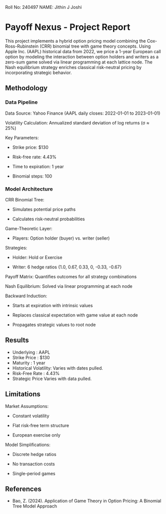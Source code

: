 Roll No: 240497
NAME: Jithin J Joshi

# Payoff Nexus - Project Report

This project implements a hybrid option pricing model combining the Cox-Ross-Rubinstein (CRR) binomial tree with game theory concepts. Using Apple Inc. (AAPL) historical data from 2022, we price a 1-year European call option by modeling the interaction between option holders and writers as a zero-sum game solved via linear programming at each lattice node. The Nash equilibrium strategy enriches classical risk-neutral pricing by incorporating strategic behavior.

## Methodology
### Data Pipeline
Data Source: Yahoo Finance (AAPL daily closes: 2022-01-01 to 2023-01-01)

Volatility Calculation: Annualized standard deviation of log returns (σ ≈ 25%)

Key Parameters:

- Strike price: $130

- Risk-free rate: 4.43%

- Time to expiration: 1 year

- Binomial steps: 100

### Model Architecture

CRR Binomial Tree:

- Simulates potential price paths

- Calculates risk-neutral probabilities

Game-Theoretic Layer:

- Players: Option holder (buyer) vs. writer (seller)

Strategies:

- Holder: Hold or Exercise

- Writer: 6 hedge ratios {1.0, 0.67, 0.33, 0, -0.33, -0.67}

Payoff Matrix: Quantifies outcomes for all strategy combinations

Nash Equilibrium: Solved via linear programming at each node

Backward Induction:

- Starts at expiration with intrinsic values

- Replaces classical expectation with game value at each node

- Propagates strategic values to root node

## Results

- Underlying : AAPL
- Strike Price : \$130
- Maturity : 1 year
- Historical Volatility: Varies with dates pulled.
- Risk-Free Rate : 4.43%
- Strategic Price	Varies with data pulled. 

## Limitations

Market Assumptions:

- Constant volatility

- Flat risk-free term structure

- European exercise only

Model Simplifications:

- Discrete hedge ratios

- No transaction costs

- Single-period games

## References
- Bao, Z. (2024). Application of Game Theory in Option Pricing: A Binomial Tree Model Approach